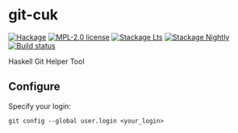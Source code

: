 # git-cuk

[![Hackage](https://img.shields.io/hackage/v/git-cuk.svg)](https://hackage.haskell.org/package/git-cuk)
[![MPL-2.0 license](https://img.shields.io/badge/license-MPL--2.0-blue.svg)](LICENSE)
[![Stackage Lts](http://stackage.org/package/git-cuk/badge/lts)](http://stackage.org/lts/package/git-cuk)
[![Stackage Nightly](http://stackage.org/package/git-cuk/badge/nightly)](http://stackage.org/nightly/package/git-cuk)
[![Build status](https://secure.travis-ci.org/siapbantu/git-cuk.svg)](https://travis-ci.org/siapbantu/git-cuk)

Haskell Git Helper Tool

## Configure

Specify your login:

```
git config --global user.login <your_login>
```
